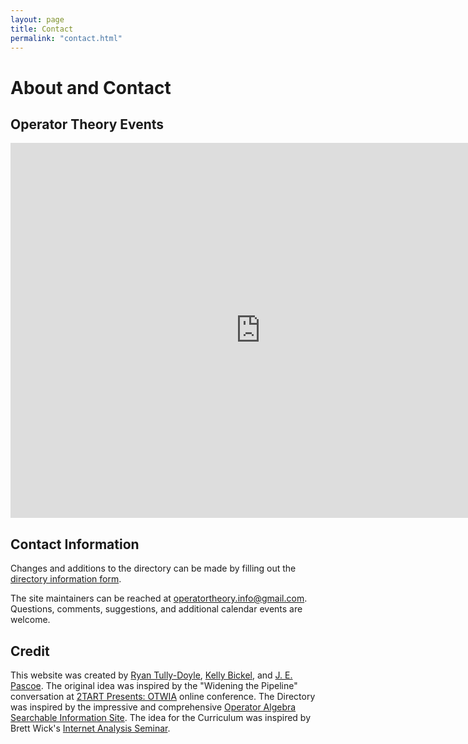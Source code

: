 ```yaml
---
layout: page
title: Contact
permalink: "contact.html"
---
```


# About and Contact

## Operator Theory Events

<iframe src="https://calendar.google.com/calendar/embed?src=operatortheory.info%40gmail.com&ctz=America%2FLos_Angeles" style="border: 0" width="800" height="600" frameborder="0" scrolling="no"></iframe>

## Contact Information

Changes and additions to the directory can be made by filling out the [directory information form][1].

The site maintainers can be reached at <operatortheory.info@gmail.com>. Questions, comments, suggestions, and additional calendar events are welcome.

[1]:<https://docs.google.com/forms/d/e/1FAIpQLSdxixksnI9NPWyUf-xM_be5Lmr8H_zig-sE77Fdk2fJStWiFw/viewform>

## Credit

This website was created by [Ryan Tully-Doyle][4], [Kelly Bickel][5], and [J. E. Pascoe][3]. The original idea was inspired by the "Widening the Pipeline" conversation at [2TART Presents: OTWIA][6] online conference. The Directory was inspired by the impressive and comprehensive [Operator Algebra Searchable Information Site][1]. The idea for the Curriculum was inspired by Brett Wick's [Internet Analysis Seminar][2]. 

[1]:<https://operatoralgebras.org>
[2]:<http://internetanalysisseminar.gatech.edu/about.html>
[3]:<https://people.clas.ufl.edu/pascoej/>
[4]:<https://ryantullydoyle.com>
[5]:<https://www.bucknell.edu/fac-staff/kelly-bickel>
[6]:<https://people.clas.ufl.edu/pascoej/2tart-otwia/>